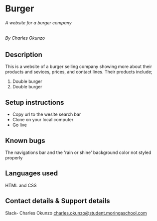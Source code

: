 # Burger
###### A website for a burger company
###### By Charles Okunzo

## Description
This is a website of a burger selling company showing more about their products and sevices, prices, and contact lines.
Their products include;
1. Double burger
2. Double burger
## Setup instructions
* Copy url to the wesite search bar
* Clone on your local computer
* Go live
## Known bugs
The navigations bar  and the 'rain or shine' background color not styled properly
## Languages used
HTML and CSS
## Contact details & Support details
Slack- Charles Okunzo [charles.okunzo@student.moringaschool.com](maito:charles.okunzo@student.moringaschool.com)